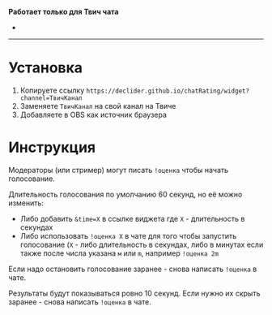 **Работает только для Твич чата**


*

---

# Установка

1. Копируете ссылку `https://declider.github.io/chatRating/widget?channel=ТвичКанал`
2. Заменяете `ТвичКанал` на свой канал на Твиче
3. Добавляете в OBS как источник браузера

# Инструкция

Модераторы (или стример) могут писать `!оценка` чтобы начать голосование.  
  
Длительность голосования по умолчанию 60 секунд, но её можно изменить:  
- Либо добавить `&time=X` в ссылке виджета где `X` - длительность в секундах  
- Либо использовать `!оценка X` в чате для того чтобы запустить голосование (`X` - либо длительность в секундах, либо в минутах если также после числа указана `м` или `m`, например `!оценка 2m`  
  
Если надо остановить голосование заранее - снова написать `!оценка` в чате.  
  
Результаты будут показываться ровно 10 секунд. Если нужно их скрыть заранее - снова написать `!оценка` в чате.  
